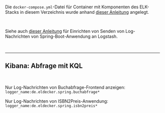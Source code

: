 <br>

Die `docker-compose.yml`-Datei für Container mit Komponenten des ELK-Stacks in diesem Verzeichnis
wurde anhand 
[dieser Anleitung](https://community.hetzner.com/tutorials/deploy-elk-stack-with-docker)
angelegt.

<br>

Siehe auch 
[dieser Anleitung](https://betterstack.com/community/questions/send-spring-boot-logs-directly-to-logstash-with-no-file/)
für Einrichten von Senden von Log-Nachrichten von Spring-Boot-Anwendung an Logstash.

<br>

----

## Kibana: Abfrage mit KQL ## 

<br>

Nur Log-Nachrichten von Buchabfrage-Frontend anzeigen: `logger_name:de.eldecker.spring.buchabfrage*`

Nur Log-Nachrichten von ISBN2Preis-Anwendung: `logger_name:de.eldecker.spring.isbn2preis*`

<br>